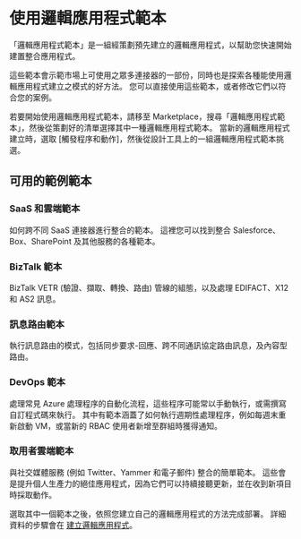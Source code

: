 <properties
 pageTitle="在 Azure App Service 中使用 Logic Apps 範本 | Microsoft Azure"
 description="了解如何使用預先建立的邏輯應用程式範本來協助您開始著手"
 authors="kevinlam1"
 manager="dwrede"
 editor=""
 services="app-service\logic"
 documentationCenter=""/>

<tags
    ms.service="app-service-logic"
    ms.workload="integration"
    ms.tgt_pltfrm="na"
    ms.devlang="na"
    ms.topic="article"
    ms.date="12/09/2015"
    ms.author="klam"/>

# 使用邏輯應用程式範本

「邏輯應用程式範本」是一組經策劃預先建立的邏輯應用程式，以幫助您快速開始建置整合應用程式。

這些範本會示範市場上可使用之眾多連接器的一部份，同時也是探索各種能使用邏輯應用程式建立之模式的好方法。  您可以直接使用這些範本，或者修改它們以符合您的案例。

若要開始使用邏輯應用程式範本，請移至 Marketplace，搜尋「邏輯應用程式範本」，然後從策劃好的清單選擇其中一種邏輯應用程式範本。 當新的邏輯應用程式建立時，選取 [觸發程序和動作]，然後從設計工具上的一組邏輯應用程式範本挑選。

## 可用的範例範本

### SaaS 和雲端範本
如何跨不同 SaaS 連接器進行整合的範本。  這裡您可以找到整合 Salesforce、Box、SharePoint 及其他服務的各種範本。

### BizTalk 範本
BizTalk VETR (驗證、擷取、轉換、路由) 管線的組態，以及處理 EDIFACT、X12 和 AS2 訊息。

### 訊息路由範本
執行訊息路由的模式，包括同步要求-回應、跨不同通訊協定路由訊息，及內容型路由。

### DevOps 範本
處理常見 Azure 處理程序的自動化流程，這些程序可能常以手動執行，或需撰寫自訂程式碼來執行。  其中有範本涵蓋了如何執行週期性處理程序，例如每週末重新啟動 VM，或當新的 RBAC 使用者新增至群組時獲得通知。

### 取用者雲端範本
與社交媒體服務 (例如 Twitter、Yammer 和電子郵件) 整合的簡單範本。  這些會是提升個人生產力的絕佳應用程式，因為它們可以持續接聽更新，並在收到新項目時採取動作。

選取其中一個範本之後，依照您建立自己的邏輯應用程式的方法完成部署。 詳細資料的步驟會在 [建立邏輯應用程式](app-service-logic-create-a-logic-app.md)。
 


